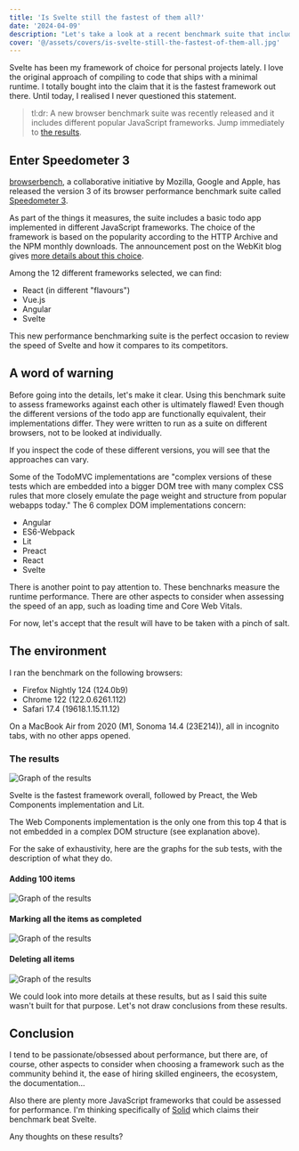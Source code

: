```yaml
---
title: 'Is Svelte still the fastest of them all?'
date: '2024-04-09'
description: "Let's take a look at a recent benchmark suite that includes popular JavaScript frameworks."
cover: '@/assets/covers/is-svelte-still-the-fastest-of-them-all.jpg'
---
```


Svelte has been my framework of choice for personal projects lately. I love the original approach of compiling to code that ships with a minimal runtime. I totally bought into the claim that it is the fastest framework out there. Until today, I realised I never questioned this statement.

> tl:dr: A new browser benchmark suite was recently released and it includes different popular JavaScript frameworks. Jump immediately to [the results](#the-results).

## Enter Speedometer 3

[browserbench](https://browserbench.org/), a collaborative initiative by Mozilla, Google and Apple, has released the version 3 of its browser performance benchmark suite called [Speedometer 3](https://browserbench.org/Speedometer3.0/).

As part of the things it measures, the suite includes a basic todo app implemented in different JavaScript frameworks. The choice of the framework is based on the popularity according to the HTTP Archive and the NPM monthly downloads. The announcement post on the WebKit blog gives [more details about this choice](https://webkit.org/blog/15131/speedometer-3-0-the-best-way-yet-to-measure-browser-performance/).

Among the 12 different frameworks selected, we can find:

- React (in different "flavours")
- Vue.js
- Angular
- Svelte

This new performance benchmarking suite is the perfect occasion to review the speed of Svelte and how it compares to its competitors.

## A word of warning

Before going into the details, let's make it clear. Using this benchmark suite to assess frameworks against each other is ultimately flawed! Even though the different versions of the todo app are functionally equivalent, their implementations differ. They were written to run as a suite on different browsers, not to be looked at individually.

If you inspect the code of these different versions, you will see that the approaches can vary.

Some of the TodoMVC implementations are "complex versions of these tests which are embedded into a bigger DOM tree with many complex CSS rules that more closely emulate the page weight and structure from popular webapps today." The 6 complex DOM implementations concern:

- Angular
- ES6-Webpack
- Lit
- Preact
- React
- Svelte

There is another point to pay attention to. These benchnarks measure the runtime performance. There are other aspects to consider when assessing the speed of an app, such as loading time and Core Web Vitals.

For now, let's accept that the result will have to be taken with a pinch of salt.

## The environment

I ran the benchmark on the following browsers:

- Firefox Nightly 124 (124.0b9)
- Chrome 122 (122.0.6261.112)
- Safari 17.4 (19618.1.15.11.12)

On a MacBook Air from 2020 (M1, Sonoma 14.4 (23E214)), all in incognito tabs, with no other apps opened.

### The results

![Graph of the results](/img/posts/is-svelte-still-the-fastest-of-them-all/aggregate.svg)

Svelte is the fastest framework overall, followed by Preact, the Web Components implementation and Lit.

The Web Components implementation is the only one from this top 4 that is not embedded in a complex DOM structure (see explanation above).

For the sake of exhaustivity, here are the graphs for the sub tests, with the description of what they do.

#### Adding 100 items

![Graph of the results](/img/posts/is-svelte-still-the-fastest-of-them-all/Adding100Items.svg)

#### Marking all the items as completed

![Graph of the results](/img/posts/is-svelte-still-the-fastest-of-them-all/CompletingAllItems.svg)

#### Deleting all items

![Graph of the results](/img/posts/is-svelte-still-the-fastest-of-them-all/DeletingAllItems.svg)

We could look into more details at these results, but as I said this suite wasn't built for that purpose. Let's not draw conclusions from these results.

## Conclusion

I tend to be passionate/obsessed about performance, but there are, of course, other aspects to consider when choosing a framework such as the community behind it, the ease of hiring skilled engineers, the ecosystem, the documentation...

Also there are plenty more JavaScript frameworks that could be assessed for performance. I'm thinking specifically of [Solid](https://www.solidjs.com/) which claims their benchmark beat Svelte.

Any thoughts on these results?
